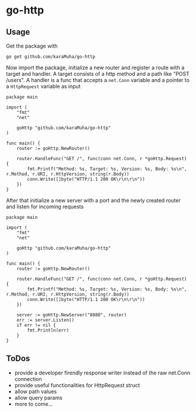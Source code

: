 # go-http

## Usage
Get the package with
```
go get github.com/karaMuha/go-http
```

Now import the package, initialize a new router and register a route with a target and handler. A target consists of a http method and a path like "POST /users". A handler is a func that accepts a `net.Conn` variable and a pointer to a `HttpRequest` variable as input 
```
package main

import (
	"fmt"
	"net"

	goHttp "github.com/karaMuha/go-http"
)

func main() {
	router := goHttp.NewRouter()

	router.HandleFunc("GET /", func(conn net.Conn, r *goHttp.Request) {
		fmt.Printf("Method: %s, Target: %s, Version: %s, Body: %s\n", r.Method, r.URI, r.HttpVersion, string(r.Body))
		conn.Write([]byte("HTTP/1.1 200 OK\r\n\r\n"))
	})
}
```

After that initialize a new server with a port and the newly created router and listen for incoming requests
```
package main

import (
	"fmt"
	"net"

	goHttp "github.com/karaMuha/go-http"
)

func main() {
	router := goHttp.NewRouter()

	router.HandleFunc("GET /", func(conn net.Conn, r *goHttp.Request) {
		fmt.Printf("Method: %s, Target: %s, Version: %s, Body: %s\n", r.Method, r.URI, r.HttpVersion, string(r.Body))
		conn.Write([]byte("HTTP/1.1 200 OK\r\n\r\n"))
	})

	server := goHttp.NewServer("8080", router)
	err := server.Listen()
	if err != nil {
		fmt.Println(err)
	}
}
```

## ToDos
- provide a developer firendly response writer instead of the raw net.Conn connection
- provide useful functionalities for HttpRequest struct
- allow path values
- allow query params
- more to come...